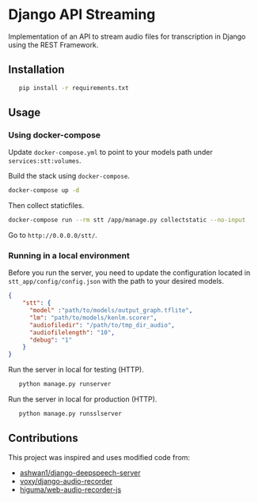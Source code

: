 # Django API Streaming

Implementation of an API to stream audio files for transcription in Django using the REST Framework.

## Installation

```bash
   pip install -r requirements.txt
```

## Usage

### Using docker-compose

Update `docker-compose.yml` to point to your models path under `services:stt:volumes`.

Build the stack using `docker-compose`.

```bash
docker-compose up -d
```

Then collect staticfiles.

```bash
docker-compose run --rm stt /app/manage.py collectstatic --no-input
```

Go to `http://0.0.0.0/stt/`.

### Running in a local environment
Before you run the server, you need to update the configuration located in `stt_app/config/config.json` with the path to your desired models.

```json
{
    "stt": {
      "model" :"path/to/models/output_graph.tflite",
      "lm": "path/to/models/kenlm.scorer",
      "audiofiledir": "/path/to/tmp_dir_audio",
      "audiofilelength": "10",
      "debug": "1"
    }
}
```

Run the server in local for testing (HTTP).

```bash
   python manage.py runserver
```

Run the server in local for production (HTTP).

```bash
   python manage.py runsslserver
```

## Contributions

This project was inspired and uses modified code from:

- [ashwan1/django-deepspeech-server](https://github.com/ashwan1/django-deepspeech-server)
- [voxy/django-audio-recorder](https://github.com/voxy/django-audio-recorder)
- [higuma/web-audio-recorder-js](https://github.com/higuma/web-audio-recorder-js)
